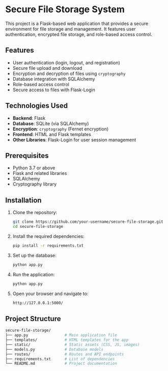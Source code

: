 # Secure File Storage System

This project is a Flask-based web application that provides a secure environment for file storage and management. It features user authentication, encrypted file storage, and role-based access control.

## Features

- User authentication (login, logout, and registration)
- Secure file upload and download
- Encryption and decryption of files using `cryptography`
- Database integration with SQLAlchemy
- Role-based access control
- Secure access to files with Flask-Login

## Technologies Used

- **Backend**: Flask
- **Database**: SQLite (via SQLAlchemy)
- **Encryption**: `cryptography` (Fernet encryption)
- **Frontend**: HTML and Flask templates
- **Other Libraries**: Flask-Login for user session management

## Prerequisites

- Python 3.7 or above
- Flask and related libraries
- SQLAlchemy
- Cryptography library

## Installation

1. Clone the repository:
   ```bash
   git clone https://github.com/your-username/secure-file-storage.git
   cd secure-file-storage
2. Install the required dependencies:
   ```bash
   pip install -r requirements.txt
3. Set up the database:
   ```bash
   python app.py
4. Run the application:
   ```bash
   python app.py
5. Open your browser and navigate to:
   ```bash
   http://127.0.0.1:5000/
## Project Structure
```graphql
secure-file-storage/
├── app.py                # Main application file
├── templates/            # HTML templates for the app
├── static/               # Static assets (CSS, JS, images)
├── models.py             # Database models
├── routes/               # Routes and API endpoints
├── requirements.txt      # List of dependencies
└── README.md             # Project documentation

